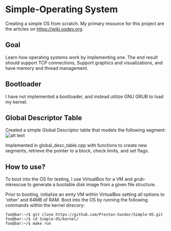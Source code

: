 # Simple-Operating System
Creating a simple OS from scratch. My primary resource for this project are the articles on https://wiki.osdev.org. 


## Goal
Learn how operating systems work by implementing one. The end result should support TCP connections, Support graphics and visualizations, and have memory and thread management.

## Bootloader
I have not implemented a bootloader, and instead utilize GNU GRUB to load my kernel. 

## Global Descriptor Table
Created a simple Global Descriptor table that models the following segment:
![alt text](https://github.com/Preston-Sundar/Poop-OS/blob/master/readmeimages/segment-descriptor.png)

Implemented in global_desc_table.cpp with functions to create new segments, retrieve the pointer to a block, check limits, and set flags.

## How to use?
To boot into the OS for testing, I use VirtualBox for a VM and grub-mkrescue to generate a bootable disk image from a given file structure.

Prior to booting, initialize an emty VM within VirtualBox setting all options to 'other' and 64MB of RAM.
Boot into the OS by running the following commands within the kernel direcory:
```console
foo@bar:~/$ git clone https://github.com/Preston-Sundar/Simple-OS.git
foo@bar:~/$ cd Simple-OS/kernel/
foo@bar:~/$ make run
```
